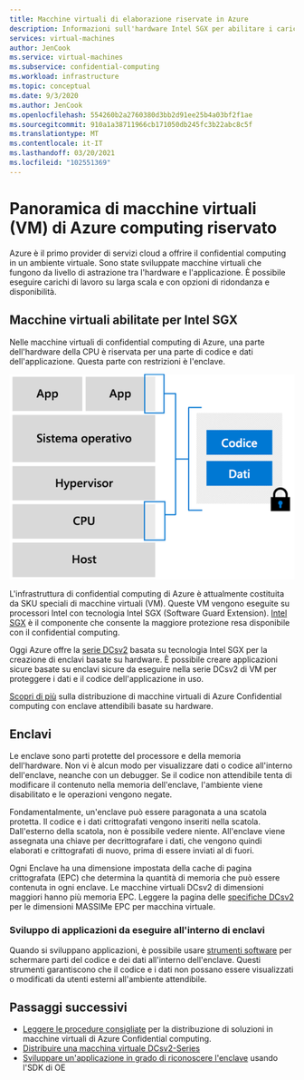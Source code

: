 ```yaml
---
title: Macchine virtuali di elaborazione riservate in Azure
description: Informazioni sull'hardware Intel SGX per abilitare i carichi di lavoro di elaborazione riservati.
services: virtual-machines
author: JenCook
ms.service: virtual-machines
ms.subservice: confidential-computing
ms.workload: infrastructure
ms.topic: conceptual
ms.date: 9/3/2020
ms.author: JenCook
ms.openlocfilehash: 554260b2a2760380d3bb2d91ee25b4a03bf2f1ae
ms.sourcegitcommit: 910a1a38711966cb171050db245fc3b22abc8c5f
ms.translationtype: MT
ms.contentlocale: it-IT
ms.lasthandoff: 03/20/2021
ms.locfileid: "102551369"
---
```

# <a name="azure-confidential-computing-virtual-machines-vms-overview"></a>Panoramica di macchine virtuali (VM) di Azure computing riservato


Azure è il primo provider di servizi cloud a offrire il confidential computing in un ambiente virtuale. Sono state sviluppate macchine virtuali che fungono da livello di astrazione tra l'hardware e l'applicazione. È possibile eseguire carichi di lavoro su larga scala e con opzioni di ridondanza e disponibilità.  

## <a name="intel-sgx-enabled-virtual-machines"></a>Macchine virtuali abilitate per Intel SGX

Nelle macchine virtuali di confidential computing di Azure, una parte dell'hardware della CPU è riservata per una parte di codice e dati dell'applicazione. Questa parte con restrizioni è l'enclave. 

![Modello di VM](media/overview/hardware-backed-enclave.png)

L'infrastruttura di confidential computing di Azure è attualmente costituita da SKU speciali di macchine virtuali (VM). Queste VM vengono eseguite su processori Intel con tecnologia Intel SGX (Software Guard Extension). [Intel SGX](https://intel.com/sgx) è il componente che consente la maggiore protezione resa disponibile con il confidential computing. 

Oggi Azure offre la [serie DCsv2](../virtual-machines/dcv2-series.md) basata su tecnologia Intel SGX per la creazione di enclavi basate su hardware. È possibile creare applicazioni sicure basate su enclavi sicure da eseguire nella serie DCsv2 di VM per proteggere i dati e il codice dell'applicazione in uso. 

[Scopri di più](virtual-machine-solutions.md) sulla distribuzione di macchine virtuali di Azure Confidential computing con enclave attendibili basate su hardware.

## <a name="enclaves"></a>Enclavi

Le enclave sono parti protette del processore e della memoria dell'hardware. Non vi è alcun modo per visualizzare dati o codice all'interno dell'enclave, neanche con un debugger. Se il codice non attendibile tenta di modificare il contenuto nella memoria dell'enclave, l'ambiente viene disabilitato e le operazioni vengono negate.

Fondamentalmente, un'enclave può essere paragonata a una scatola protetta. Il codice e i dati crittografati vengono inseriti nella scatola. Dall'esterno della scatola, non è possibile vedere niente. All'enclave viene assegnata una chiave per decrittografare i dati, che vengono quindi elaborati e crittografati di nuovo, prima di essere inviati al di fuori.

Ogni Enclave ha una dimensione impostata della cache di pagina crittografata (EPC) che determina la quantità di memoria che può essere contenuta in ogni enclave. Le macchine virtuali DCsv2 di dimensioni maggiori hanno più memoria EPC. Leggere la pagina delle [specifiche DCsv2](../virtual-machines/dcv2-series.md) per le dimensioni MASSIMe EPC per macchina virtuale.



### <a name="developing-applications-to-run-inside-enclaves"></a>Sviluppo di applicazioni da eseguire all'interno di enclavi
Quando si sviluppano applicazioni, è possibile usare [strumenti software](application-development.md) per schermare parti del codice e dei dati all'interno dell'enclave. Questi strumenti garantiscono che il codice e i dati non possano essere visualizzati o modificati da utenti esterni all'ambiente attendibile. 

## <a name="next-steps"></a>Passaggi successivi
- [Leggere le procedure consigliate](virtual-machine-solutions.md) per la distribuzione di soluzioni in macchine virtuali di Azure Confidential computing.
- [Distribuire una macchina virtuale DCsv2-Series](quick-create-portal.md)
- [Sviluppare un'applicazione in grado di riconoscere l'enclave](application-development.md) usando l'SDK di OE